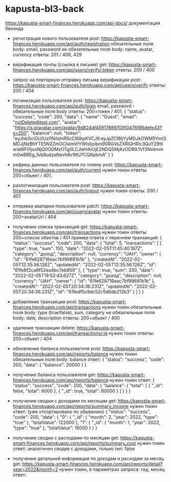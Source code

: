 # kapusta-bl3-back

https://kapusta-smart-finances.herokuapp.com/api-docs/ 
документация бекэнда


- регистрация нового пользователя
post: https://kapusta-smart-finances.herokuapp.com/api/auth/registration
обязательные поля body: email, password
не обязательные поля body: name, avatar, currency
ответы: 201 / 409, 429

- верификация почты (ссылка в письме)
get: https://kapusta-smart-finances.herokuapp.com/api/users/verify/:token
ответы: 200 / 400

- запрос на повторную отправку письма верификации 
post: https://kapusta-smart-finances.herokuapp.com/api/users/verify
ответы: 200 / 404

- логинизация пользователя
post: https://kapusta-smart-finances.herokuapp.com/api/auth/login
email, password - обязательные поля body
ответы: 200+токен / 401, 
{
    "status": "success",
    "code": 200,
    "data": {
        "name": "Guest",
        "email": "notDelete@test.com",
        "avatar": "https://s.gravatar.com/avatar/9d824df4591788970910476f86defe43?s=250",
        "balance": null,
        "token": "eyJhbGciOiJIUzI1NiIsInR5cCI6IkpXVCJ9.eyJpZCI6IjYyMDJkOWM5YmI3MDJjNzBhYTE5N2ZmOCIsImVtYWlsIjoibm90RGVsZXRlQHRlc3QuY29tIiwiaWF0IjoxNjQ0ODMzOTg0LCJleHAiOjE2NDQ5MjAzODR9.1Vf3Nxkmmm0wBREg_1vb8udzaNevh8v9tfJ7CQ6pbmA"
    }
}

- рефреш данных пользователя по токену
post: https://kapusta-smart-finances.herokuapp.com/api/auth/current
нужен токен
ответы: 200+обьект / 401,

- разлогинизация пользователя
post: https://kapusta-smart-finances.herokuapp.com/api/auth/logout
нужен токен
ответы: 200 / 401

- отправка аватарки пользователя
patch: https://kapusta-smart-finances.herokuapp.com/api/users/avatar
нужен токен
ответы: 200+avatarUrl / 404

- получение списка транзакций
get: https://kapusta-smart-finances.herokuapp.com/api/transactions
нужен токен
ответы: 200+список обектов / 401
пример ответа с перечнем транзакций:
{
    "status": "success",
    "code": 200,
    "data": {
        "total": 5,
        "transactions": [
            {
                "type": true,
                "sum": 150,
                "date": "2022-02-05T11:45:40.197Z",
                "category": "доход",
                "description": null,
                "currency": "UAH",
                "owner": {
                    "id": "61fe628716eac7bf99681b1b"
                },
                "createdAt": "2022-02-05T12:35:56.126Z",
                "updatedAt": "2022-02-05T12:35:56.126Z",
                "id": "61fe6f2ca6f52ea4bc7eb959"
            },
            {
                "type": true,
                "sum": 330,
                "date": "2022-02-05T19:52:43.627Z",
                "category": "доход",
                "description": null,
                "currency": "UAH",
                "owner": {
                    "id": "61fe628716eac7bf99681b1b"
                },
                "createdAt": "2022-02-05T20:34:36.231Z",
                "updatedAt": "2022-02-05T20:34:36.231Z",
                "id": "61fedf5c9dc52c5d6db212b3"
            }
        ]
    }
}

- добавление транзакции
post: https://kapusta-smart-finances.herokuapp.com/api/transactions
нужен токен
обязательные поля body: type (true/false), sum, category
не обязательные поля body: date, description
ответы: 200+обьект / 400

- удаление транзакции
delete: https://kapusta-smart-finances.herokuapp.com/api/transactions/:id
нужен токен
ответы: 200+обьект / 404

- обновление баланса пользователя
post: https://kapusta-smart-finances.herokuapp.com/api/reports/balance
нужен токен
обязательные поля body: balance
ответ:
{
    "status": "success",
    "code": 200,
    "data": {
        "balance": 20000
    }
}

- получение баланса пользователя
get: https://kapusta-smart-finances.herokuapp.com/api/reports/balance
нужен токен
ответ:
{
    "status": "success",
    "code": 200,
    "data": {
        "balance": {
            "total": [
                {
                    "_id": false,
                    "total": 6000
                },
                {
                    "_id": true,
                    "total": 80000
                }
            ]
        }
    }
}

- получение сводки с доходами по месяцам
get: https://kapusta-smart-finances.herokuapp.com/api/reports/summary_income
нужен токен
ответ: (уже отсортировано по убыванию)
{
    "status": "success",
    "code": 200,
    "data": {
        "0": {
            "_id": {
                "month": 2,
                "year": 2022,
                "type": "true"
            },
            "totalValue": 122000
        },
        "1": {
            "_id": {
                "month": 1,
                "year": 2022,
                "type": "true"
            },
            "totalValue": 16000
        }
    }
}

- получение сводки с расходами по месяцам
get: https://kapusta-smart-finances.herokuapp.com/api/reports/summary_cost
нужен токен
ответ: аналогичен сводке с доходами, только тип: false

- получение детальной информации по доходам и расходам за месяц
get: https://kapusta-smart-finances.herokuapp.com/api/reports/detail?year=2022&month=2
нужен токен, в параметрах запроса: год, месяц
ответ: 

